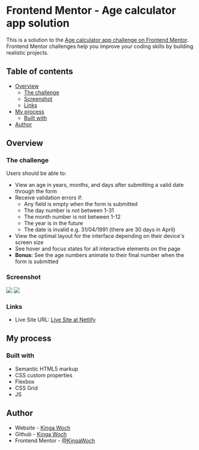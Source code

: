 # Frontend Mentor - Age calculator app solution

This is a solution to the [Age calculator app challenge on Frontend Mentor](https://www.frontendmentor.io/challenges/age-calculator-app-dF9DFFpj-Q). Frontend Mentor challenges help you improve your coding skills by building realistic projects.

## Table of contents

- [Overview](#overview)
  - [The challenge](#the-challenge)
  - [Screenshot](#screenshot)
  - [Links](#links)
- [My process](#my-process)
  - [Built with](#built-with)
- [Author](#author)

## Overview

### The challenge

Users should be able to:

- View an age in years, months, and days after submitting a valid date through the form
- Receive validation errors if:
  - Any field is empty when the form is submitted
  - The day number is not between 1-31
  - The month number is not between 1-12
  - The year is in the future
  - The date is invalid e.g. 31/04/1991 (there are 30 days in April)
- View the optimal layout for the interface depending on their device's screen size
- See hover and focus states for all interactive elements on the page
- **Bonus**: See the age numbers animate to their final number when the form is submitted

### Screenshot

![](./screenshot-desktop.jpg)
![](./screenshot-mobile.jpg)

### Links

- Live Site URL: [Live Site at Netlify](https://age-calculator-app-kw.netlify.app/)

## My process

### Built with

- Semantic HTML5 markup
- CSS custom properties
- Flexbox
- CSS Grid
- JS

## Author

- Website - [Kinga Woch](https://kinga-woch.netlify.app)
- Github - [Kinga Woch](https://github.com/KingaWoch)
- Frontend Mentor - [@KingaWoch](https://www.frontendmentor.io/profile/KingaWoch)
